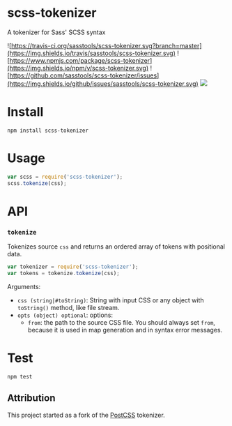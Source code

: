 # scss-tokenizer
A tokenizer for Sass' SCSS syntax

![https://travis-ci.org/sasstools/scss-tokenizer.svg?branch=master](https://img.shields.io/travis/sasstools/scss-tokenizer.svg)
![https://www.npmjs.com/package/scss-tokenizer](https://img.shields.io/npm/v/scss-tokenizer.svg)
![https://github.com/sasstools/scss-tokenizer/issues](https://img.shields.io/github/issues/sasstools/scss-tokenizer.svg)
![](https://img.shields.io/github/license/sasstools/scss-tokenizer.svg)

# Install

```
npm install scss-tokenizer
```

# Usage

```js
var scss = require('scss-tokenizer');
scss.tokenize(css);
```

# API

### `tokenize`

Tokenizes source `css` and returns an ordered array of tokens with positional
data.

```js
var tokenizer = require('scss-tokenizer');
var tokens = tokenize.tokenize(css);
```

Arguments:

* `css (string|#toString)`: String with input CSS or any object
  with `toString()` method, like file stream.
* `opts (object) optional`: options:
  * `from`: the path to the source CSS file. You should always set `from`,
    because it is used in map generation and in syntax error messages.

# Test

```
npm test
```

## Attribution

This project started as a fork of the [PostCSS](https://github.com/postcss/postcss) tokenizer.
